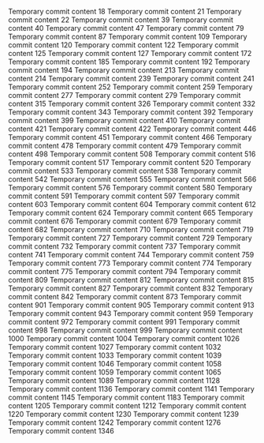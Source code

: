 Temporary commit content 18
Temporary commit content 21
Temporary commit content 22
Temporary commit content 39
Temporary commit content 40
Temporary commit content 47
Temporary commit content 79
Temporary commit content 87
Temporary commit content 109
Temporary commit content 120
Temporary commit content 122
Temporary commit content 125
Temporary commit content 127
Temporary commit content 172
Temporary commit content 185
Temporary commit content 192
Temporary commit content 194
Temporary commit content 213
Temporary commit content 214
Temporary commit content 239
Temporary commit content 241
Temporary commit content 252
Temporary commit content 259
Temporary commit content 277
Temporary commit content 279
Temporary commit content 315
Temporary commit content 326
Temporary commit content 332
Temporary commit content 343
Temporary commit content 392
Temporary commit content 399
Temporary commit content 410
Temporary commit content 421
Temporary commit content 422
Temporary commit content 446
Temporary commit content 451
Temporary commit content 466
Temporary commit content 478
Temporary commit content 479
Temporary commit content 498
Temporary commit content 508
Temporary commit content 516
Temporary commit content 517
Temporary commit content 520
Temporary commit content 533
Temporary commit content 538
Temporary commit content 542
Temporary commit content 555
Temporary commit content 566
Temporary commit content 576
Temporary commit content 580
Temporary commit content 591
Temporary commit content 597
Temporary commit content 603
Temporary commit content 604
Temporary commit content 612
Temporary commit content 624
Temporary commit content 665
Temporary commit content 676
Temporary commit content 679
Temporary commit content 682
Temporary commit content 710
Temporary commit content 719
Temporary commit content 727
Temporary commit content 729
Temporary commit content 732
Temporary commit content 737
Temporary commit content 741
Temporary commit content 744
Temporary commit content 759
Temporary commit content 773
Temporary commit content 774
Temporary commit content 775
Temporary commit content 794
Temporary commit content 809
Temporary commit content 812
Temporary commit content 815
Temporary commit content 827
Temporary commit content 832
Temporary commit content 842
Temporary commit content 873
Temporary commit content 901
Temporary commit content 905
Temporary commit content 913
Temporary commit content 943
Temporary commit content 959
Temporary commit content 972
Temporary commit content 991
Temporary commit content 998
Temporary commit content 999
Temporary commit content 1000
Temporary commit content 1004
Temporary commit content 1026
Temporary commit content 1027
Temporary commit content 1032
Temporary commit content 1033
Temporary commit content 1039
Temporary commit content 1046
Temporary commit content 1058
Temporary commit content 1059
Temporary commit content 1065
Temporary commit content 1089
Temporary commit content 1128
Temporary commit content 1136
Temporary commit content 1141
Temporary commit content 1145
Temporary commit content 1183
Temporary commit content 1205
Temporary commit content 1212
Temporary commit content 1220
Temporary commit content 1230
Temporary commit content 1239
Temporary commit content 1242
Temporary commit content 1276
Temporary commit content 1346
